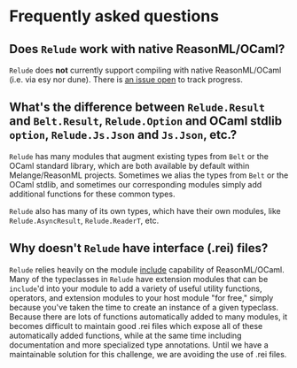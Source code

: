 # Frequently asked questions

## Does `Relude` work with native ReasonML/OCaml?

`Relude` does **not** currently support compiling with native ReasonML/OCaml (i.e. via esy nor dune). There is [an issue open](https://github.com/reazen/relude/issues/133) to track progress.


## What's the difference between `Relude.Result` and `Belt.Result`, `Relude.Option` and OCaml stdlib `option`, `Relude.Js.Json` and `Js.Json`, etc.?

`Relude` has many modules that augment existing types from `Belt` or the OCaml standard library, which are both available by default within Melange/ReasonML projects.  Sometimes we alias the types from `Belt` or the OCaml stdlib, and sometimes our corresponding modules simply add additional functions for these common types.

`Relude` also has many of its own types, which have their own modules, like `Relude.AsyncResult`, `Relude.ReaderT`, etc.


## Why doesn't `Relude` have interface (.rei) files?

`Relude` relies heavily on the module [include](https://reasonml.github.io/docs/en/module#extending-modules) capability of ReasonML/OCaml.  Many of the typeclasses in `Relude` have extension modules that can be `include`'d into your module to add a variety of useful utility functions, operators, and extension modules to your host module "for free," simply because you've taken the time to create an instance of a given typeclass.  Because there are lots of functions automatically added to many modules, it becomes difficult to maintain good .rei files which expose all of these automatically added functions, while at the same time including documentation and more specialized type annotations.  Until we have a maintainable solution for this challenge, we are avoiding the use of .rei files.
